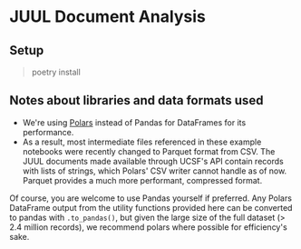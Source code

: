 # JUUL Document Analysis

## Setup
> poetry install

## Notes about libraries and data formats used
* We're using [Polars](https://docs.pola.rs/) instead of Pandas for DataFrames for its performance. 
* As a result, most intermediate files referenced in these example notebooks were recently changed to Parquet format from CSV. The JUUL documents made available through UCSF's API contain records with lists of strings, which Polars' CSV writer cannot handle as of now. Parquet provides a much more performant, compressed format.

Of course, you are welcome to use Pandas yourself if preferred. Any Polars DataFrame output from the utility functions provided here can be converted to pandas with `.to_pandas()`, but given the large size of the full dataset (> 2.4 million records), we recommend polars where possible for efficiency's sake.